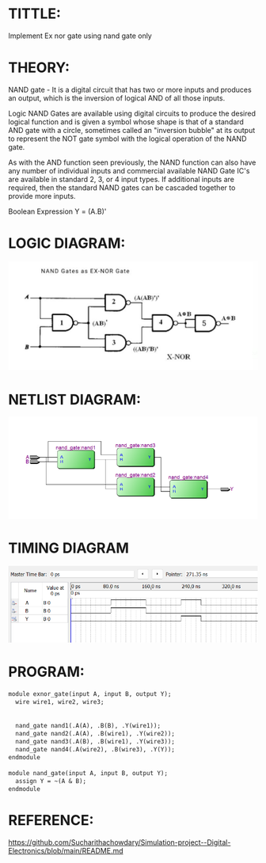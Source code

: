 # TITTLE:
Implement Ex nor gate using nand gate only

# THEORY:
NAND gate - It is a digital circuit that has two or more inputs and produces an output, which is the inversion of logical AND of all those inputs.

Logic NAND Gates are available using digital circuits to produce the desired logical function and is given a symbol whose shape is that of a standard AND gate with a circle, sometimes called an "inversion bubble" at its output to represent the NOT gate symbol with the logical operation of the NAND gate.

As with the AND function seen previously, the NAND function can also have any number of individual inputs and commercial available NAND Gate IC's are available in standard 2, 3, or 4 input types. If additional inputs are required, then the standard NAND gates can be cascaded together to provide more inputs.

Boolean Expression Y = (A.B)'

# LOGIC DIAGRAM:
![output](https://github.com/Sucharithachowdary/Simulation-project--Digital-Electronics/blob/main/logic%20diagram.png)

# NETLIST DIAGRAM:
![output](https://github.com/Sucharithachowdary/Simulation-project--Digital-Electronics/blob/main/draft%20rtl.png)

# TIMING DIAGRAM
![output](https://github.com/Sucharithachowdary/Simulation-project--Digital-Electronics/blob/main/timing.png)

# PROGRAM:
```
module exnor_gate(input A, input B, output Y);
  wire wire1, wire2, wire3;

 
  nand_gate nand1(.A(A), .B(B), .Y(wire1));
  nand_gate nand2(.A(A), .B(wire1), .Y(wire2));
  nand_gate nand3(.A(B), .B(wire1), .Y(wire3));
  nand_gate nand4(.A(wire2), .B(wire3), .Y(Y));
endmodule

module nand_gate(input A, input B, output Y);
  assign Y = ~(A & B);
endmodule

```
# REFERENCE:
https://github.com/Sucharithachowdary/Simulation-project--Digital-Electronics/blob/main/README.md
